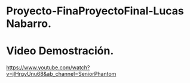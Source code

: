 # Proyecto-FinaProyectoFinal-Lucas Nabarro.
 
# Video Demostración.
https://www.youtube.com/watch?v=jlHrgyUnu68&ab_channel=SeniorPhantom

